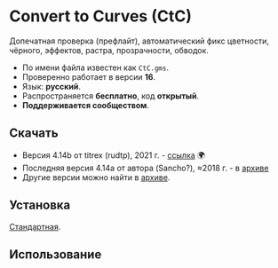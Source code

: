 # Convert to Curves (CtC)

Допечатная проверка (префлайт), автоматический фикс цветности, чёрного, эффектов, растра, прозрачности, обводок.

- По имени файла известен как `CtC.gms`.
- Проверенно работает в версии **16**.
- Язык: **русский**.
- Распространяется **бесплатно**, код **открытый**.
- **Поддерживается сообществом**.

## Скачать

- Версия 4.14b от titrex (rudtp), 2021 г. - [ссылка](https://forum.rudtp.ru/resources/ctc414b.3294/) :earth_africa:
- Последняя версия 4.14a от автора (Sancho?), ≈2018 г. - в [архиве](archive/CtC414a.zip)
- Другие версии можно найти в [архиве](archive/).

## Установка

[Стандартная](../../articles/installation.md).

## Использование